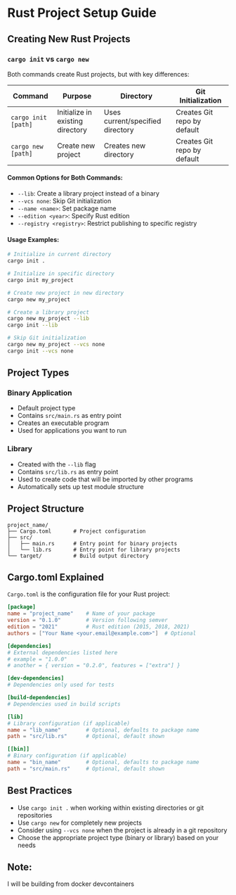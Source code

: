 # Rust Project Setup Guide

## Creating New Rust Projects

### `cargo init` vs `cargo new`

Both commands create Rust projects, but with key differences:

| Command | Purpose | Directory | Git Initialization |
|---------|---------|-----------|-------------------|
| `cargo init [path]` | Initialize in existing directory | Uses current/specified directory | Creates Git repo by default |
| `cargo new [path]` | Create new project | Creates new directory | Creates Git repo by default |

#### Common Options for Both Commands:
- `--lib`: Create a library project instead of a binary
- `--vcs none`: Skip Git initialization
- `--name <name>`: Set package name
- `--edition <year>`: Specify Rust edition
- `--registry <registry>`: Restrict publishing to specific registry

#### Usage Examples:
```bash
# Initialize in current directory
cargo init .

# Initialize in specific directory
cargo init my_project

# Create new project in new directory
cargo new my_project

# Create a library project
cargo new my_project --lib
cargo init --lib

# Skip Git initialization
cargo new my_project --vcs none
cargo init --vcs none
```

## Project Types

### Binary Application
- Default project type
- Contains `src/main.rs` as entry point
- Creates an executable program
- Used for applications you want to run

### Library
- Created with the `--lib` flag
- Contains `src/lib.rs` as entry point
- Used to create code that will be imported by other programs
- Automatically sets up test module structure

## Project Structure

```
project_name/
├── Cargo.toml       # Project configuration
├── src/
│   ├── main.rs      # Entry point for binary projects
│   └── lib.rs       # Entry point for library projects
└── target/          # Build output directory
```

## Cargo.toml Explained

`Cargo.toml` is the configuration file for your Rust project:

```toml
[package]
name = "project_name"    # Name of your package
version = "0.1.0"        # Version following semver
edition = "2021"         # Rust edition (2015, 2018, 2021)
authors = ["Your Name <your.email@example.com>"]  # Optional

[dependencies]
# External dependencies listed here
# example = "1.0.0"
# another = { version = "0.2.0", features = ["extra"] }

[dev-dependencies]
# Dependencies only used for tests

[build-dependencies]
# Dependencies used in build scripts

[lib]
# Library configuration (if applicable)
name = "lib_name"        # Optional, defaults to package name
path = "src/lib.rs"      # Optional, default shown

[[bin]]
# Binary configuration (if applicable)
name = "bin_name"        # Optional, defaults to package name
path = "src/main.rs"     # Optional, default shown
```

## Best Practices
- Use `cargo init .` when working within existing directories or git repositories
- Use `cargo new` for completely new projects
- Consider using `--vcs none` when the project is already in a git repository
- Choose the appropriate project type (binary or library) based on your needs

## Note:
I will be building from docker devcontainers